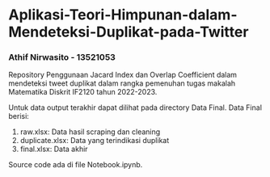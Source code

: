 # Aplikasi-Teori-Himpunan-dalam-Mendeteksi-Duplikat-pada-Twitter
### Athif Nirwasito - 13521053

Repository Penggunaan Jacard Index dan Overlap Coefficient dalam mendeteksi tweet duplikat dalam rangka pemenuhan tugas makalah Matematika Diskrit IF2120 tahun 2022-2023.

Untuk data output terakhir dapat dilihat pada directory Data Final.
Data Final berisi:
1. raw.xlsx: Data hasil scraping dan cleaning
2. duplicate.xlsx: Data yang terindikasi duplikat
3. final.xlsx: Data akhir

Source code ada di file Notebook.ipynb.
